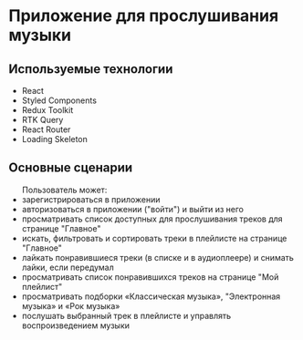 # Приложение для прослушивания музыки
## Используемые технологии
<ul>
<li>React</li>
<li>Styled Components</li>
<li>Redux Toolkit</li>
<li>RTK Query</li>
<li>React Router</li>
<li>Loading Skeleton</li>
</ul>

## Основные сценарии
<ul>Пользователь может:
<li> зарегистрироваться в приложении</li>
<li>авторизоваться в приложении ("войти") и выйти из него</li>
<li>просматривать список доступных для прослушивания треков для странице "Главное"</li>
<li>искать, фильтровать и сортировать треки в плейлисте на странице "Главное"</li>
<li>лайкать понравившиеся треки (в списке и в аудиоплеере) и снимать лайки, если передумал</li>
<li>просматривать список понравившихся треков на странице "Мой плейлист"</li>
<li>просматривать подборки «Классическая музыка», "Электронная музыка» и «Рок музыка»</li>
<li>послушать выбранный трек в плейлисте и управлять воспроизведением музыки</li>
</ul>
